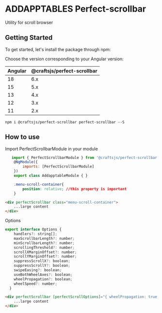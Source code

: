 # ADDAPPTABLES Perfect-scrollbar
Utility for scroll browser

## Getting Started
To get started, let's install the package through npm:

Choose the version corresponding to your Angular version:

 Angular     | @craftsjs/perfect-scrollbar
 ----------- | -------------------
 18          | 6.x
 15          | 5.x
 13          | 4.x
 12          | 3.x
 11          | 2.x

```
npm i @craftsjs/perfect-scrollbar perfect-scrollbar --S
```

## How to use

Import PerfectScrollbarModule in your module

```javascript
   import { PerfectScrollbarModule } from '@craftsjs/perfect-scrollbar';
    @NgModule({
        imports: [PerfectScrollbarModule]
    })
    export class AddapptableModule { }
```

```css
    .menu-scroll-container{
        position: relative; //this property is important
    }
```
```html
<div perfectScrollbar class="menu-scroll-container">
    ...large content
</div>
```

Options
```javascript
export interface Options {
    handlers?: string[];
    maxScrollbarLength?: number;
    minScrollbarLength?: number;
    scrollingThreshold?: number;
    scrollXMarginOffset?: number;
    scrollYMarginOffset?: number;
    suppressScrollX?: boolean;
    suppressScrollY?: boolean;
    swipeEasing?: boolean;
    useBothWheelAxes?: boolean;
    wheelPropagation?: boolean;
    wheelSpeed?: number;
  }
```

```html
<div perfectScrollbar [perfectScrollOptions]="{ wheelPropagation: true }" class="menu-scroll-container">
    ...large content
</div>
```
